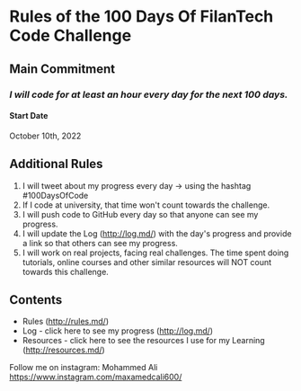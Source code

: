 # Rules of the 100 Days Of FilanTech Code Challenge 
 
## Main Commitment 
### *I will code for at least an hour every day for the next 100 days.* 
 
#### Start Date 
October 10th, 2022 
 
## Additional Rules 
1. I will tweet about my progress every day -> using the hashtag #100DaysOfCode 
2. If I code at university, that time won't count towards the challenge. 
3. I will push code to GitHub every day so that anyone can see my progress. 
4. I will update the Log (http://log.md/) with the day's progress and provide a link so that others can see my progress. 
5. I will work on real projects, facing real challenges. The time spent doing tutorials, online courses and other similar resources will NOT count towards this challenge. 
 
## Contents 
* Rules (http://rules.md/) 
* Log - click here to see my progress (http://log.md/) 
* Resources - click here to see the resources I use for my Learning (http://resources.md/) 
 
Follow me on instagram: Mohammed Ali https://www.instagram.com/maxamedcali600/